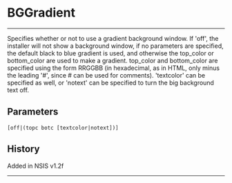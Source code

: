 # BGGradient

---

Specifies whether or not to use a gradient background window. If 'off', the installer will not show a background window, if no parameters are specified, the default black to blue gradient is used, and otherwise the top\_color or bottom\_color are used to make a gradient. top\_color and bottom\_color are specified using the form RRGGBB (in hexadecimal, as in HTML, only minus the leading '#', since # can be used for comments). 'textcolor' can be specified as well, or 'notext' can be specified to turn the big background text off.

## Parameters

    [off|(topc botc [textcolor|notext])]

## History

Added in NSIS v1.2f

---
